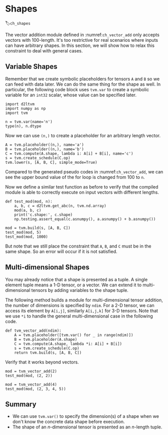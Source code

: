# Shapes
:label:`ch_shapes`

The vector addition module defined in :numref:`ch_vector_add` only accepts vectors with 100-length. It's too restrictive for real scenarios where inputs can have arbitrary shapes. In this section, we will show how to relax this constraint to deal with general cases.

## Variable Shapes

Remember that we create symbolic placeholders for tensors `A` and `B` so we can feed with data later. We can do the same thing for the shape as well. In particular, the following code block uses `tvm.var` to create a symbolic variable for an `int32` scalar, whose value can be specified later.

```{.python .input  n=1}
import d2ltvm
import numpy as np
import tvm

n = tvm.var(name='n')
type(n), n.dtype
```

Now we can use `(n,)` to create a placeholder for an arbitrary length vector.

```{.python .input  n=3}
A = tvm.placeholder((n,), name='a')
B = tvm.placeholder((n,), name='b')
C = tvm.compute(A.shape, lambda i: A[i] + B[i], name='c')
s = tvm.create_schedule(C.op)
tvm.lower(s, [A, B, C], simple_mode=True)
```

Compared to the generated pseudo codes in :numref:`ch_vector_add`, we can see the upper bound value of the for loop is changed from 100 to `n`.

Now we define a similar test function as before to verify that the compiled module is able to correctly execute on input vectors with different lengths.

```{.python .input  n=4}
def test_mod(mod, n):
    a, b, c = d2ltvm.get_abc(n, tvm.nd.array)
    mod(a, b, c)
    print('c.shape:', c.shape)
    np.testing.assert_equal(c.asnumpy(), a.asnumpy() + b.asnumpy())

mod = tvm.build(s, [A, B, C])
test_mod(mod, 5)
test_mod(mod, 1000)
```

But note that we still place the constraint that `A`, `B`, and `C` must be in the same shape. So an error will occur if it is not satisfied.

## Multi-dimensional Shapes

You may already notice that a shape is presented as a tuple. A single element tuple means a 1-D tensor, or a vector. We can extend it to multi-dimensional tensors by adding variables to the shape tuple.

The following method builds a module for multi-dimensional tensor addition, the number of dimensions is specified by `ndim`. For a 2-D tensor, we can access its element by `A[i,j]`, similarly `A[i,j,k]` for 3-D tensors. Note that we use `*i` to handle the general multi-dimensional case in the following code.

```{.python .input  n=5}
def tvm_vector_add(ndim):
    A = tvm.placeholder([tvm.var() for _ in range(ndim)])
    B = tvm.placeholder(A.shape)
    C = tvm.compute(A.shape, lambda *i: A[i] + B[i])
    s = tvm.create_schedule(C.op)
    return tvm.build(s, [A, B, C])
```

Verify that it works beyond vectors.

```{.python .input}
mod = tvm_vector_add(2)
test_mod(mod, (2, 2))

mod = tvm_vector_add(4)
test_mod(mod, (2, 3, 4, 5))
```

## Summary

- We can use `tvm.var()` to specify the dimension(s) of a shape when we don't know the concrete data shape before execution.
- The shape of an $n$-dimensional tensor is presented as an $n$-length tuple.
